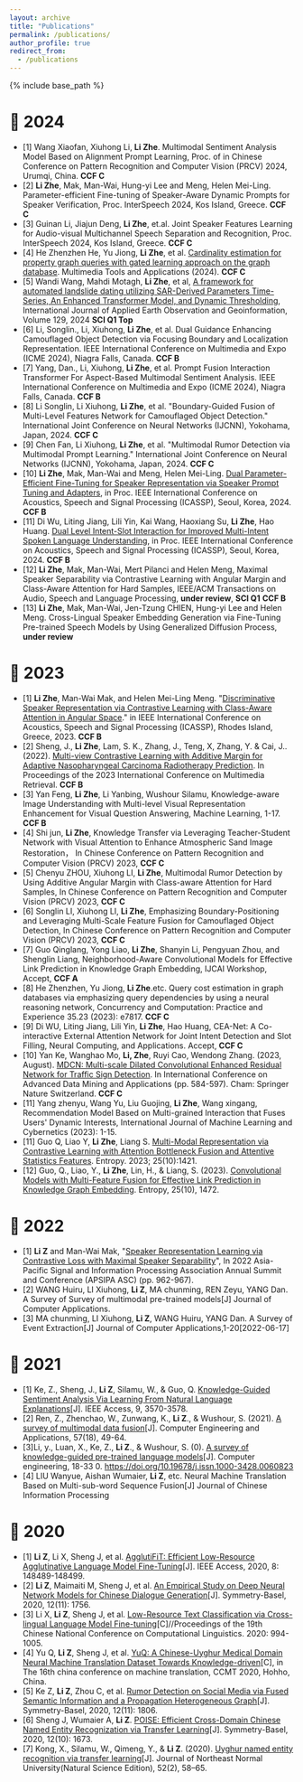 ```yaml
---
layout: archive
title: "Publications"
permalink: /publications/
author_profile: true
redirect_from:
  - /publications
---
```


{% include base_path %}

📔 2024
==
* [1] Wang Xiaofan, Xiuhong Li, **Li Zhe**. Multimodal Sentiment Analysis Model Based on Alignment Prompt Learning, Proc. of in Chinese Conference on Pattern Recognition and Computer Vision (PRCV) 2024, Urumqi, China. **CCF C**
* [2] **Li Zhe**, Mak, Man-Wai, Hung-yi Lee and Meng, Helen Mei-Ling. Parameter-efficient Fine-tuning of Speaker-Aware Dynamic Prompts for Speaker Verification, Proc. InterSpeech 2024, Kos Island, Greece.  **CCF C**
* [3] Guinan Li, Jiajun Deng, **Li Zhe**, et.al. Joint Speaker Features Learning for Audio-visual Multichannel Speech Separation and Recognition, Proc. InterSpeech 2024, Kos Island, Greece. **CCF C**
* [4] He Zhenzhen He, Yu Jiong, **Li Zhe**, et al. [Cardinality estimation for property graph queries with gated learning approach on the graph database](https://doi.org/10.1007/s11042-024-19215-7). Multimedia Tools and Applications (2024). **CCF C**
* [5] Wandi Wang, Mahdi Motagh, **Li Zhe**, et al, [A framework for automated landslide dating utilizing SAR-Derived Parameters Time-Series, An Enhanced Transformer Model, and Dynamic Thresholding](https://doi.org/10.1016/j.jag.2024.103795), International Journal of Applied Earth Observation and Geoinformation, Volume 129, 2024 **SCI Q1 Top**
* [6] Li, Songlin., Li, Xiuhong, **Li Zhe**, et al. Dual Guidance Enhancing Camouflaged Object Detection via Focusing Boundary and Localization Representation. IEEE International Conference on Multimedia and Expo (ICME 2024), Niagra Falls, Canada. **CCF B**
* [7] Yang, Dan., Li, Xiuhong, **Li Zhe**, et al. Prompt Fusion Interaction Transformer For Aspect-Based Multimodal Sentiment Analysis. IEEE International Conference on Multimedia and Expo (ICME 2024), Niagra Falls, Canada. **CCF B**
* [8] Li Songlin, Li Xiuhong, **Li Zhe**, et al. "Boundary-Guided Fusion of Multi-Level Features Network for Camouflaged Object Detection." International Joint Conference on Neural Networks (IJCNN), Yokohama, Japan, 2024. **CCF C**
* [9] Chen Fan, Li Xiuhong, **Li Zhe**, et al. "Multimodal Rumor Detection via Multimodal Prompt Learning." International Joint Conference on Neural Networks (IJCNN), Yokohama, Japan, 2024. **CCF C**
* [10] **Li Zhe**, Mak, Man-Wai and Meng, Helen Mei-Ling. [Dual Parameter-Efficient Fine-Tuning for Speaker Representation via Speaker Prompt Tuning and Adapters](https://ieeexplore.ieee.org/abstract/document/10447795), in Proc. IEEE International Conference on Acoustics, Speech and Signal Processing (ICASSP), Seoul, Korea, 2024. **CCF B**
* [11] Di Wu, Liting Jiang, Lili Yin, Kai Wang, Haoxiang Su, **Li Zhe**, Hao Huang. [Dual Level Intent-Slot Interaction for Improved Multi-Intent Spoken Language Understanding](https://ieeexplore.ieee.org/document/10448206), in Proc. IEEE International Conference on Acoustics, Speech and Signal Processing (ICASSP), Seoul, Korea, 2024. **CCF B**
* [12] **Li Zhe**, Mak, Man-Wai, Mert Pilanci and Helen Meng, Maximal Speaker Separability via Contrastive Learning with Angular Margin and Class-Aware Attention for Hard Samples, IEEE/ACM Transactions on Audio, Speech and Language Processing, **under review**, **SCI Q1** **CCF B**
* [13] **Li Zhe**, Mak, Man-Wai, Jen-Tzung CHIEN, Hung-yi Lee and Helen Meng. Cross-Lingual Speaker Embedding Generation via Fine-Tuning Pre-trained Speech Models by Using Generalized Diffusion Process, **under review**

  
📔 2023
==
* [1] **Li Zhe**, Man-Wai Mak, and Helen Mei-Ling Meng. "[Discriminative Speaker Representation via Contrastive Learning with Class-Aware Attention in Angular Space](https://arxiv.org/pdf/2210.16622.pdf)." in IEEE International Conference on Acoustics, Speech and Signal Processing (ICASSP), Rhodes Island, Greece, 2023. **CCF B**
* [2] Sheng, J., **Li Zhe**, Lam, S. K., Zhang, J., Teng, X, Zhang, Y. & Cai, J.. (2022). [Multi-view Contrastive Learning with Additive Margin for Adaptive Nasopharyngeal Carcinoma Radiotherapy Prediction](https://arxiv.org/pdf/2210.15201.pdf). In Proceedings of the 2023 International Conference on Multimedia Retrieval. **CCF B**
* [3] Yan Feng, **Li Zhe**, Li Yanbing, Wushour Silamu, Knowledge-aware Image Understanding with Multi-level Visual Representation Enhancement for Visual Question Answering, Machine Learning, 1-17. **CCF B**
* [4] Shi jun, **Li Zhe**, Knowledge Transfer via Leveraging Teacher-Student Network with Visual Attention to Enhance Atmospheric Sand Image Restoration， In Chinese Conference on Pattern Recognition and Computer Vision (PRCV) 2023, **CCF C**
* [5] Chenyu ZHOU, Xiuhong LI, **Li Zhe**, Multimodal Rumor Detection by Using Additive Angular Margin with Class-aware Attention for Hard Samples, In Chinese Conference on Pattern Recognition and Computer Vision (PRCV) 2023, **CCF C**
* [6] Songlin LI, Xiuhong LI, **Li Zhe**, Emphasizing Boundary-Positioning and Leveraging Multi-Scale Feature Fusion for Camouflaged Object Detection, In Chinese Conference on Pattern Recognition and Computer Vision (PRCV) 2023, **CCF C**
* [7] Guo Qinglang, Yong Liao,  **Li Zhe**, Shanyin Li, Pengyuan Zhou, and Shenglin Liang, Neighborhood-Aware Convolutional Models for Effective Link Prediction in Knowledge Graph Embedding, IJCAI Workshop, Accept, **CCF A**
* [8] He Zhenzhen, Yu Jiong, **Li Zhe**.etc. Query cost estimation in graph databases via emphasizing query dependencies by using a neural reasoning network, Concurrency and Computation: Practice and Experience 35.23 (2023): e7817. **CCF C**
* [9] Di WU, Liting Jiang, Lili Yin, **Li Zhe**, Hao Huang, CEA-Net: A Co-interactive External Attention Network for Joint Intent Detection and Slot Filling, Neural Computing, and Applications. Accept, **CCF C**
* [10] Yan Ke, Wanghao Mo, **Li, Zhe**, Ruyi Cao, Wendong Zhang. (2023, August). [MDCN: Multi-scale Dilated Convolutional Enhanced Residual Network for Traffic Sign Detection](https://link.springer.com/chapter/10.1007/978-3-031-46661-8_39). In International Conference on Advanced Data Mining and Applications (pp. 584-597). Cham: Springer Nature Switzerland. **CCF C**
* [11] Yang zhenyu, Wang Yu, Liu Guojing, **Li Zhe**, Wang xingang, Recommendation Model Based on Multi-grained Interaction that Fuses Users' Dynamic Interests, International Journal of Machine Learning and Cybernetics (2023): 1-15.
* [11] Guo Q, Liao Y, **Li Zhe**, Liang S. [Multi-Modal Representation via Contrastive Learning with Attention Bottleneck Fusion and Attentive Statistics Features](https://www.mdpi.com/1099-4300/25/10/1421). Entropy. 2023; 25(10):1421.
* [12] Guo, Q., Liao, Y., **Li Zhe**, Lin, H., & Liang, S. (2023). [Convolutional Models with Multi-Feature Fusion for Effective Link Prediction in Knowledge Graph Embedding](https://www.mdpi.com/1099-4300/25/10/1472). Entropy, 25(10), 1472.


📔 2022
==
* [1] **Li Z** and Man-Wai Mak, "[Speaker Representation Learning via Contrastive Loss with Maximal Speaker Separability](http://www.eie.polyu.edu.hk/~mwmak/papers/apsipa22.pdf)", In 2022 Asia-Pacific Signal and Information Processing Association Annual Summit and Conference (APSIPA ASC) (pp. 962-967).
* [2] WANG Huiru, LI Xiuhong, **Li Z**, MA chunming, REN Zeyu, YANG Dan. A Survey of Survey of multimodal pre-trained models[J] Journal of Computer Applications.
* [3] MA chunming, LI Xiuhong, **Li Z**, WANG Huiru, YANG Dan. A Survey of Event Extraction[J] Journal of Computer Applications,1-20[2022-06-17]

📔 2021
==
* [1] Ke, Z., Sheng, J., **Li Z**, Silamu, W., & Guo, Q. [Knowledge-Guided Sentiment Analysis Via Learning From Natural Language Explanations](https://ieeexplore.ieee.org/stamp/stamp.jsp?tp=&arnumber=9316242)[J]. IEEE Access, 9, 3570-3578.
* [2] Ren, Z., Zhenchao, W., Zunwang, K., **Li Z**., & Wushour, S. (2021). [A survey of multimodal data fusion](http://cea.ceaj.org/CN/abstract/abstract39897.shtml)[J]. Computer Engineering and Applications, 57(18), 49-64.
* [3]Li, y., Luan, X., Ke, Z., **Li Z**., & Wushour, S. (0). [A survey of knowledge-guided pre-trained language models](http://www.ecice06.com/CN/10.19678/j.issn.1000-3428.0060823#1)[J]. Computer engineering, 18-33 0. https://doi.org/10.19678/j.issn.1000-3428.0060823
* [4] LIU Wanyue, Aishan Wumaier, **Li Z**, etc. Neural Machine Translation Based on Multi-sub-word Sequence Fusion[J] Journal of Chinese Information Processing

📔 2020
==
* [1] **Li Z**, Li X, Sheng J, et al. [AgglutiFiT: Efficient Low-Resource Agglutinative Language Model Fine-Tuning](https://ieeexplore.ieee.org/stamp/stamp.jsp?tp=&arnumber=9164940)[J]. IEEE Access, 2020, 8: 148489-148499.
* [2] **Li Z**, Maimaiti M, Sheng J, et al. [An Empirical Study on Deep Neural Network Models for Chinese Dialogue Generation](https://www.mdpi.com/2073-8994/12/11/1756/htm)[J]. Symmetry-Basel, 2020, 12(11): 1756.
* [3] Li X, **Li Z**, Sheng J, et al. [Low-Resource Text Classification via Cross-lingual Language Model Fine-tuning](https://aclanthology.org/2020.ccl-1.92.pdf)[C]//Proceedings of the 19th Chinese National Conference on Computational Linguistics. 2020: 994-1005.
* [4] Yu Q, **Li Z**, Sheng J, et al. [YuQ: A Chinese-Uyghur Medical Domain Neural Machine Translation Dataset Towards Knowledge-driven](http://sc.cipsc.org.cn/mt/conference/2020/papers/T20-1004.pdf)[C], in The 16th china conference on machine translation, CCMT 2020, Hohho, China.
* [5] Ke Z, **Li Z**, Zhou C, et al. [Rumor Detection on Social Media via Fused Semantic Information and a Propagation Heterogeneous Graph](https://www.mdpi.com/2073-8994/12/11/1806)[J]. Symmetry-Basel, 2020, 12(11): 1806.
* [6] Sheng J, Wumaier A, **Li Z**. [POISE: Efficient Cross-Domain Chinese Named Entity Recognization via Transfer Learning](https://www.mdpi.com/2073-8994/12/10/1673)[J]. Symmetry-Basel, 2020, 12(10): 1673.
* [7] Kong, X., Silamu, W., Qimeng, Y., & **Li Z**. (2020). [Uyghur named entity recognition via transfer learning](
https://www.cnki.com.cn/Article/CJFDTotal-DBSZ202002010.htm)[J]. Journal of Northeast Normal University(Natural Science Edition), 52(2), 58–65.
